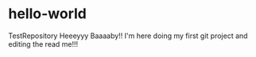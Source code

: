# hello-world
TestRepository
Heeeyyy Baaaaby!!
I'm here doing my first git project and editing the read me!!!
